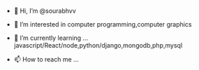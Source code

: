 - 👋 Hi, I’m @sourabhvv
- 👀 I’m interested in computer programming,computer graphics
- 🌱 I’m currently learning ...  javascript/React/node,python/django,mongodb,php,mysql

- 📫 How to reach me ...

<!---
sourabhvv/sourabhvv is a ✨ special ✨ repository because its `README.md` (this file) appears on your GitHub profile.
You can click the Preview link to take a look at your changes.
--->
